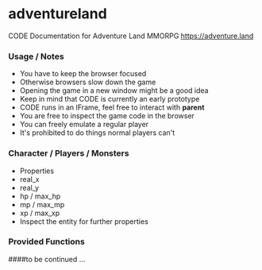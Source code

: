 # adventureland
CODE Documentation for Adventure Land MMORPG https://adventure.land

### Usage / Notes
* You have to keep the browser focused
* Otherwise browsers slow down the game
* Opening the game in a new window might be a good idea
* Keep in mind that CODE is currently an early prototype
* CODE runs in an IFrame, feel free to interact with **parent**
* You are free to inspect the game code in the browser
* You can freely emulate a regular player
* It's prohibited to do things normal players can't

### Character / Players / Monsters

* Properties
 * real_x
 * real_y
 * hp / max_hp
 * mp / max_mp
 * xp / max_xp
* Inspect the entity for further properties

### Provided Functions

####to be continued ...
